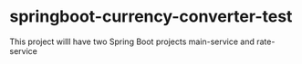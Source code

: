 # springboot-currency-converter-test

This project willl have two Spring Boot projects main-service and rate-service

